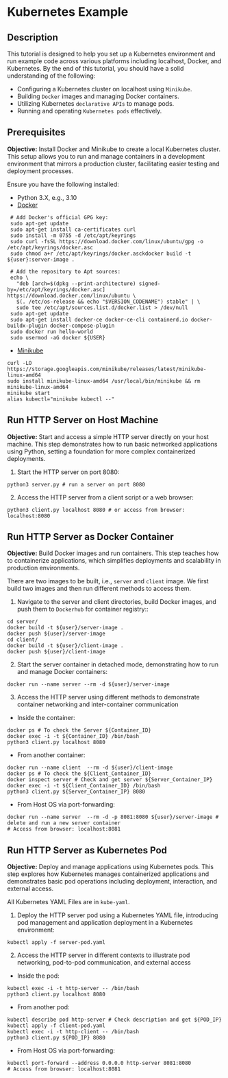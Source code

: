 # Kubernetes Example

## Description

This tutorial is designed to help you set up a Kubernetes environment and run example code across various platforms including localhost, Docker, and Kubernetes. By the end of this tutorial, you should have a solid understanding of the following: 

- Configuring a Kubernetes cluster on localhost using `Minikube`. 
- Building `Docker` images and managing Docker containers. 
- Utilizing Kubernetes `declarative APIs` to manage pods. 
- Running and operating `Kubernetes pods` effectively.

## Prerequisites

**Objective:** Install Docker and Minikube to create a local Kubernetes cluster. This setup allows you to run and manage containers in a development environment that mirrors a production cluster, facilitating easier testing and deployment processes. 

Ensure you have the following installed:

- Python 3.X, e.g., 3.10 
-  [Docker](https://docs.docker.com/engine/install/ubuntu/#install-using-the-repository)

```shell
 # Add Docker's official GPG key:
 sudo apt-get update
 sudo apt-get install ca-certificates curl
 sudo install -m 0755 -d /etc/apt/keyrings
 sudo curl -fsSL https://download.docker.com/linux/ubuntu/gpg -o /etc/apt/keyrings/docker.asc
 sudo chmod a+r /etc/apt/keyrings/docker.asckdocker build -t ${user}:server-image .

 # Add the repository to Apt sources:
 echo \
   "deb [arch=$(dpkg --print-architecture) signed-by=/etc/apt/keyrings/docker.asc] https://download.docker.com/linux/ubuntu \
   $(. /etc/os-release && echo "$VERSION_CODENAME") stable" | \
   sudo tee /etc/apt/sources.list.d/docker.list > /dev/null
 sudo apt-get update
 sudo apt-get install docker-ce docker-ce-cli containerd.io docker-buildx-plugin docker-compose-plugin
 sudo docker run hello-world
 sudo usermod -aG docker ${USER}
```

- [Minikube](https://minikube.sigs.k8s.io/docs/start/)

```shell
curl -LO https://storage.googleapis.com/minikube/releases/latest/minikube-linux-amd64
sudo install minikube-linux-amd64 /usr/local/bin/minikube && rm minikube-linux-amd64
minikube start
alias kubectl="minikube kubectl --"
```

## Run HTTP Server on Host Machine

**Objective:** Start and access a simple HTTP server directly on your host machine. This step demonstrates how to run basic networked applications using Python, setting a foundation for more complex containerized deployments.

1. Start the HTTP server on port 8080: 

```shell
python3 server.py # run a server on port 8080
```

2. Access the HTTP server from a client script or a web browser:

```shell
python3 client.py localhost 8080 # or access from browser: localhost:8080
```

## Run HTTP Server as Docker Container

**Objective:** Build Docker images and run containers. This step teaches how to containerize applications, which simplifies deployments and scalability in production environments.

There are two images to be built, i.e., `server` and `client` image. We first build two images and then run different methods to access them.


1. Navigate to the server and client directories, build Docker images, and push them to `Dockerhub` for container registry::

```shell
cd server/
docker build -t ${user}/server-image .
docker push ${user}/server-image
cd client/
docker build -t ${user}/client-image .
docker push ${user}/client-image
```

2. Start the server container in detached mode, demonstrating how to run and manage Docker containers:

```shell
docker run --name server --rm -d ${user}/server-image
```


3. Access the HTTP server using different methods to demonstrate container networking and inter-container communication

- Inside the container:

```shell
docker ps # To check the Server ${Container_ID}
docker exec -i -t ${Container_ID} /bin/bash
python3 client.py localhost 8080
```

- From another container:

```shell
docker run --name client  --rm -d ${user}/client-image
docker ps # To check the ${Client_Container_ID}
docker inspect server # Check and get server ${Server_Container_IP}
docker exec -i -t ${Client_Container_ID} /bin/bash
python3 client.py ${Server_Container_IP} 8080
```

- From Host OS via port-forwarding:

```shell
docker run --name server  --rm -d -p 8081:8080 ${user}/server-image # delete and run a new server container
# Access from browser: localhost:8081
```

## Run HTTP Server as Kubernetes Pod

**Objective:** Deploy and manage applications using Kubernetes pods. This step explores how Kubernetes manages containerized applications and demonstrates basic pod operations including deployment, interaction, and external access.

All Kubernetes YAML Files are in `kube-yaml`.

1. Deploy the HTTP server pod using a Kubernetes YAML file, introducing pod management and application deployment in a Kubernetes environment:

```shell
kubectl apply -f server-pod.yaml
```

2. Access the HTTP server in different contexts to illustrate pod networking, pod-to-pod communication, and external access

- Inside the pod:

```shell
kubectl exec -i -t http-server -- /bin/bash
python3 client.py localhost 8080
```

- From another pod:

```shell
kubectl describe pod http-server # Check description and get ${POD_IP}
kubectl apply -f client-pod.yaml
kubectl exec -i -t http-client -- /bin/bash
python3 client.py ${POD_IP} 8080
```

- From Host OS via port-forwarding:

```shell
kubectl port-forward --address 0.0.0.0 http-server 8081:8080
# Access from browser: localhost:8081
```


